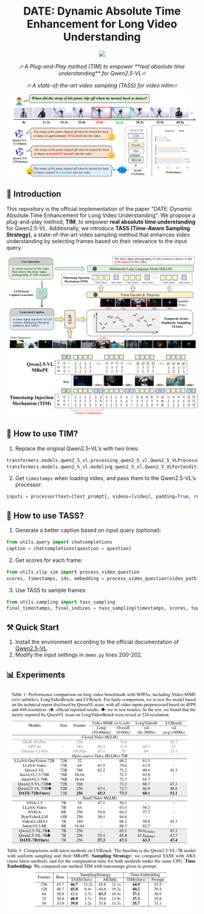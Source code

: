 <h1 align='center'>DATE: Dynamic Absolute Time Enhancement for Long Video Understanding</h1>

<div align='center'>
    <a href=''><img src='https://img.shields.io/badge/Paper-Arxiv-red'></a>
</div> 

<p align="center"><i>🔥 A Plug-and-Play method (TIM) to empower **real absolute time understanding** for Qwen2.5-VL🔥</i></p>

<p align="center"><i>🔥 A state-of-the-art video sampling (TASS) for video mllm🔥</i></p>

![Image](asserts/demo.jpg)

## 📖 Introduction
This repository is the official implementation of the paper "DATE: Dynamic Absolute Time Enhancement for Long Video Understanding". We propose a plug-and-play method, **TIM**, to empower **real absolute time understanding** for Qwen2.5-VL. Additionally, we introduce **TASS (Time-Aware Sampling Strategy)**, a state-of-the-art video sampling method that enhances video understanding by selecting frames based on their relevance to the input query.

![Image](asserts/main.jpg)

![Image](asserts/tim.jpg)

<!-- ## 📢 News -->
<!-- * [2025.07.10] 🔥🔥🔥 Paper is available on [Arxiv]()! -->

## 🚀 How to use TIM?

1. Replace the original Qwen2.5-VL's with two lines:
```python
transformers.models.qwen2_5_vl.processing_qwen2_5_vl.Qwen2_5_VLProcessor.__call__ = date_processing_qwen2_5_vl__call__
transformers.models.qwen2_5_vl.modeling_qwen2_5_vl.Qwen2_5_VLForConditionalGeneration.get_rope_index = date_get_rope_index
```

2. Get `timestamps` when loading video, and pass them to the Qwen2.5-VL's processor:
```python
inputs = processor(text=[text_prompt], videos=[video], padding=True, return_tensors="pt", timestamps=timestamps)
```


## 🚀 How to use TASS?

1. Generate a better caption based on input query (optional):
```python
from utils.query import chatcompletions
caption = chatcompletions(question = question)
```

2. Get scores for each frame:
```python
from utils.clip_sim import process_video_question
scores, timestamps, ids, embedding = process_video_question(video_path, caption, fps=2)
```

3. Use TASS to sample frames:
```python
from utils.sampling import tass_sampling
final_timestamps, final_indices = tass_sampling(timestamps, scores, topk=None, max_frames=256)
```

## ⚒️ Quick Start
1. Install the environment according to the official documentation of  [Qwen2.5-VL](https://github.com/QwenLM/Qwen2.5-VL).
2. Modify the input settings in `demo.py` lines 200-202.

## 📊 Experiments
![Image](asserts/results.jpg)
![Image](asserts/compare.png)